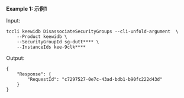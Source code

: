 **Example 1: 示例1**



Input: 

```
tccli keewidb DisassociateSecurityGroups --cli-unfold-argument  \
    --Product keewidb \
    --SecurityGroupId sg-dutt**** \
    --InstanceIds kee-9clk****
```

Output: 
```
{
    "Response": {
        "RequestId": "c7297527-0e7c-43ad-bdb1-b90fc222d43d"
    }
}
```

